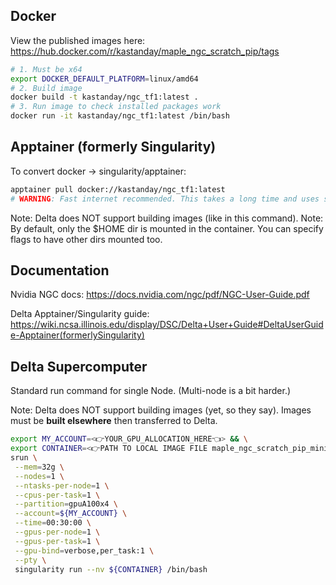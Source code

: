 ## Docker

View the published images here: https://hub.docker.com/r/kastanday/maple_ngc_scratch_pip/tags


```bash
# 1. Must be x64
export DOCKER_DEFAULT_PLATFORM=linux/amd64
# 2. Build image
docker build -t kastanday/ngc_tf1:latest .
# 3. Run image to check installed packages work
docker run -it kastanday/ngc_tf1:latest /bin/bash
```

## Apptainer (formerly Singularity)

To convert docker -> singularity/apptainer: 

```bash
apptainer pull docker://kastanday/ngc_tf1:latest
# WARNING: Fast internet recommended. This takes a long time and uses significant disk space.
```
 Note:  Delta does NOT support building images (like in this command).
 Note: By default, only the $HOME dir is mounted in the container. You can specify flags to have other dirs mounted too. 
 
 
## Documentation

Nvidia NGC docs: https://docs.nvidia.com/ngc/pdf/NGC-User-Guide.pdf 

Delta Apptainer/Singularity guide: https://wiki.ncsa.illinois.edu/display/DSC/Delta+User+Guide#DeltaUserGuide-Apptainer(formerlySingularity)

## Delta Supercomputer

Standard run command for single Node. (Multi-node is a bit harder.)

Note: Delta does NOT support building images (yet, so they say). Images must be **built elsewhere** then transferred to Delta.

```bash
export MY_ACCOUNT=<👉YOUR_GPU_ALLOCATION_HERE👈> && \
export CONTAINER=<👉PATH TO LOCAL IMAGE FILE maple_ngc_scratch_pip_mini.sif👈> && \
srun \
 --mem=32g \
 --nodes=1 \
 --ntasks-per-node=1 \
 --cpus-per-task=1 \
 --partition=gpuA100x4 \
 --account=${MY_ACCOUNT} \
 --time=00:30:00 \
 --gpus-per-node=1 \
 --gpus-per-task=1 \
 --gpu-bind=verbose,per_task:1 \
 --pty \
 singularity run --nv ${CONTAINER} /bin/bash
 ```
